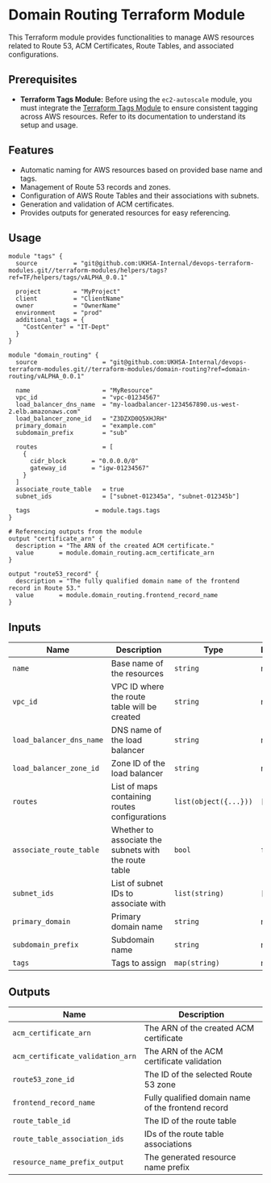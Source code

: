 # Domain Routing Terraform Module

This Terraform module provides functionalities to manage AWS resources related to Route 53, ACM Certificates, Route Tables, and associated configurations.

## Prerequisites

- **Terraform Tags Module:** Before using the `ec2-autoscale` module, you must integrate the [Terraform Tags Module](../helpers/tags) to ensure consistent tagging across AWS resources. Refer to its documentation to understand its setup and usage.

## Features

- Automatic naming for AWS resources based on provided base name and tags.
- Management of Route 53 records and zones.
- Configuration of AWS Route Tables and their associations with subnets.
- Generation and validation of ACM certificates.
- Provides outputs for generated resources for easy referencing.

## Usage

```hcl
module "tags" {
  source          = "git@github.com:UKHSA-Internal/devops-terraform-modules.git//terraform-modules/helpers/tags?ref=TF/helpers/tags/vALPHA_0.0.1"

  project         = "MyProject"
  client          = "ClientName"
  owner           = "OwnerName"
  environment     = "prod"
  additional_tags = {
    "CostCenter" = "IT-Dept"
  }
}

module "domain_routing" {
  source                  = "git@github.com:UKHSA-Internal/devops-terraform-modules.git//terraform-modules/domain-routing?ref=domain-routing/vALPHA_0.0.1"
  
  name                    = "MyResource"
  vpc_id                  = "vpc-01234567"
  load_balancer_dns_name  = "my-loadbalancer-1234567890.us-west-2.elb.amazonaws.com"
  load_balancer_zone_id   = "Z3DZXD0Q5XHJRH"
  primary_domain          = "example.com"
  subdomain_prefix        = "sub"

  routes                  = [
    {
      cidr_block       = "0.0.0.0/0"
      gateway_id       = "igw-01234567"
    }
  ]
  associate_route_table   = true
  subnet_ids              = ["subnet-012345a", "subnet-012345b"]

  tags                  = module.tags.tags
}

# Referencing outputs from the module
output "certificate_arn" {
  description = "The ARN of the created ACM certificate."
  value       = module.domain_routing.acm_certificate_arn
}

output "route53_record" {
  description = "The fully qualified domain name of the frontend record in Route 53."
  value       = module.domain_routing.frontend_record_name
}
```

## Inputs

| Name                     | Description                                      | Type                                                 | Default | Required |
|--------------------------|--------------------------------------------------|------------------------------------------------------|---------|----------|
| `name`                   | Base name of the resources                       | `string`                                             | n/a     | yes      |
| `vpc_id`                 | VPC ID where the route table will be created     | `string`                                             | n/a     | yes      |
| `load_balancer_dns_name` | DNS name of the load balancer                    | `string`                                             | n/a     | yes      |
| `load_balancer_zone_id`  | Zone ID of the load balancer                     | `string`                                             | n/a     | yes      |
| `routes`                 | List of maps containing routes configurations    | `list(object({...}))`                                 | `[]`    | no       |
| `associate_route_table`  | Whether to associate the subnets with the route table | `bool`                                      | `false` | no       |
| `subnet_ids`             | List of subnet IDs to associate with             | `list(string)`                                       | `[]`    | no       |
| `primary_domain`         | Primary domain name                              | `string`                                             | n/a     | yes      |
| `subdomain_prefix`       | Subdomain name                                   | `string`                                             | n/a     | yes      |
| `tags`                   | Tags to assign                                   | `map(string)`                                        | n/a     | yes      |

## Outputs

| Name                              | Description                                           |
|-----------------------------------|-------------------------------------------------------|
| `acm_certificate_arn`             | The ARN of the created ACM certificate               |
| `acm_certificate_validation_arn`  | The ARN of the ACM certificate validation            |
| `route53_zone_id`                 | The ID of the selected Route 53 zone                  |
| `frontend_record_name`            | Fully qualified domain name of the frontend record    |
| `route_table_id`                  | The ID of the route table                             |
| `route_table_association_ids`     | IDs of the route table associations                   |
| `resource_name_prefix_output`     | The generated resource name prefix                    |

